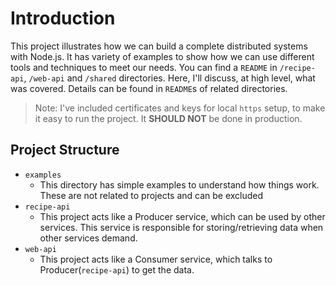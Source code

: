 # Introduction

This project illustrates how we can build a complete distributed systems with Node.js. It has variety of examples to show how we can use different tools and techniques to meet our needs. You can find a `README` in `/recipe-api`, `/web-api` and `/shared` directories. Here, I'll discuss, at high level, what was covered. Details can be found in `README`s of related directories.

> Note: I've included certificates and keys for local `https` setup, to make it easy to run the project. It **SHOULD NOT** be done in production.


## Project Structure

- `examples`
  - This directory has simple examples to understand how things work. These are not related to projects and can be excluded
- `recipe-api`
  - This project acts like a Producer service, which can be used by other services. This service is responsible for storing/retrieving data when other services demand.
- `web-api`
  - This project acts like a Consumer service, which talks to Producer(`recipe-api`) to get the data.

